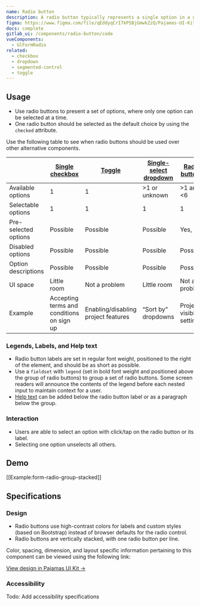 ```yaml
---
name: Radio button
description: A radio button typically represents a single option in a group of related choices.
figma: https://www.figma.com/file/qEddyqCrI7kPSBjGmwkZzQ/Pajamas-UI-Kit?node-id=3947%3A4
docs: complete
gitlab_ui: /components/radio-button/code
vueComponents:
  - GlFormRadio
related:
  - checkbox
  - dropdown
  - segmented-control
  - toggle
---
```


## Usage

- Use radio buttons to present a set of options, where only one option can be selected at a time.
- One radio button should be selected as the default choice by using the `checked` attribute.

Use the following table to see when radio buttons should be used over other alternative components.

|                      | [Single checkbox](/components/checkbox) | [Toggle](/components/toggle)        | [Single-select dropdown](/components/dropdown) | [Radio buttons](/components/radio-button) | [Segmented control](/components/segmented-control) | [Multiple checkboxes](/components/checkbox)    | [Multi-select dropdown](/components/dropdown) |
| -------------------- | ----------------------------------------- | ----------------------------------- | ----------------------------------------------- | ----------------------------------------- | -------------------------------------------------- | ------------------------------------------------ | ---------------------------------------------- |
| Available options    | 1                                         | 1                                   | >1 or unknown                                   | >1 and <6                                 | >1 and <6                                          | >1 and <6                                        | >1 or unknown                                  |
| Selectable options   | 1                                         | 1                                   | 1                                               | 1                                         | 1                                                  | >1 or even all                                   | >1 or even all                                 |
| Pre-selected options | Possible                                  | Possible                            | Possible                                        | Yes, 1                                    | Yes, 1                                             | Possible                                         | Possible                                       |
| Disabled options     | Possible                                  | Possible                            | Possible                                        | Possible                                  | No                                                 | Possible                                         | Possible                                       |
| Option descriptions  | Possible                                  | Possible                            | Possible                                        | Possible                                  | No                                                 | Possible                                         | Possible                                       |
| UI space             | Little room                               | Not a problem                       | Little room                                     | Not a problem                             | Not a problem                                      | Not a problem                                    | Little room                                    |
| Example              | Accepting terms and conditions on sign up | Enabling/disabling project features | “Sort by” dropdowns                             | Project visibility setting                | 7, 30, 90 days timeframe in analytics dashboards   | Scopes selection in User settings > Applications | Add/remove labels                              |

### Legends, Labels, and Help text

- Radio button labels are set in regular font weight, positioned to the right of the element, and should be as short as possible.
- Use a `fieldset` with `legend` (set in bold font weight and positioned above the group of radio buttons) to group a set of radio buttons. Some screen readers will announce the contents of the legend before each nested input to maintain context for a user.
- [Help text](/components/form#help-text) can be added below the radio button label or as a paragraph below the group.

### Interaction

- Users are able to select an option with click/tap on the radio button or its label.
- Selecting one option unselects all others.

## Demo

[[Example:form-radio-group-stacked]]

## Specifications

### Design

- Radio buttons use high-contrast colors for labels and custom styles (based on Bootstrap) instead of browser defaults for the radio control.
- Radio buttons are vertically stacked, with one radio button per line.

Color, spacing, dimension, and layout specific information pertaining to this component can be viewed using the following link:

[View design in Pajamas UI Kit →](https://www.figma.com/file/qEddyqCrI7kPSBjGmwkZzQ/Pajamas-UI-Kit?node-id=3947%3A4)

### Accessibility

Todo: Add accessibility specifications
